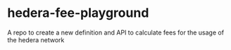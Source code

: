 # hedera-fee-playground
A repo to create a new definition and API to calculate fees for the usage of the hedera network
